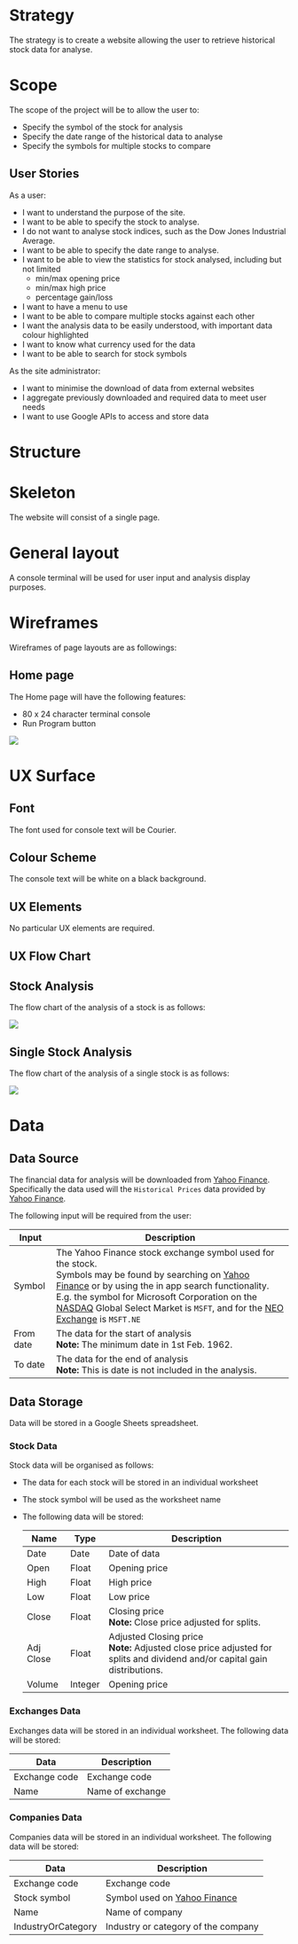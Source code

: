 
# Strategy
The strategy is to create a website allowing the user to retrieve historical stock data for analyse.

# Scope
The scope of the project will be to allow the user to:
- Specify the symbol of the stock for analysis
- Specify the date range of the historical data to analyse
- Specify the symbols for multiple stocks to compare


## User Stories
As a user:
- I want to understand the purpose of the site.
- I want to be able to specify the stock to analyse.
- I do not want to analyse stock indices, such as the Dow Jones Industrial Average.
- I want to be able to specify the date range to analyse.
- I want to be able to view the statistics for stock analysed, including but not limited
  - min/max opening price
  - min/max high price
  - percentage gain/loss
- I want to have a menu to use
- I want to be able to compare multiple stocks against each other
- I want the analysis data to be easily understood, with important data colour highlighted
- I want to know what currency used for the data
- I want to be able to search for stock symbols

As the site administrator:
- I want to minimise the download of data from external websites
- I aggregate previously downloaded and required data to meet user needs
- I want to use Google APIs to access and store data

# Structure

# Skeleton
The website will consist of a single page.

# General layout
A console terminal will be used for user input and analysis display purposes.

# Wireframes
Wireframes of page layouts are as followings:

## Home page

The Home page will have the following features:
- 80 x 24 character terminal console
- Run Program button

![](img/analastock-home.drawio.png)

# UX Surface
## Font
The font used for console text will be Courier.

## Colour Scheme

The console text will be white on a black background.

## UX Elements

No particular UX elements are required.

## UX Flow Chart

## Stock Analysis
The flow chart of the analysis of a stock is as follows:

![](img/analastock-analyse-stock.drawio.png)

## Single Stock Analysis
The flow chart of the analysis of a single stock is as follows:

![](img/analastock-analyse-1-stock.drawio.png)

# Data
## Data Source
The financial data for analysis will be downloaded from [Yahoo Finance](https://finance.yahoo.com/).
Specifically the data used will the `Historical Prices` data provided by [Yahoo Finance](https://finance.yahoo.com/).

The following input will be required from the user:

| Input | Description |
|-------|-------------|
| Symbol | The Yahoo Finance stock exchange symbol used for the stock.<br>Symbols may be found by searching on [Yahoo Finance](https://finance.yahoo.com/) or by using the in app search functionality. E.g. the symbol for Microsoft Corporation on the [NASDAQ](https://www.nasdaq.com/) Global Select Market is `MSFT`, and for the [NEO Exchange](https://www.neo.inc/) is `MSFT.NE` |
| From date | The data for the start of analysis<br>__Note:__ The minimum date in 1st Feb. 1962. |
| To date | The data for the end of analysis<br>__Note:__ This is date is not included in the analysis. |

## Data Storage
Data will be stored in a Google Sheets spreadsheet.

### Stock Data
Stock data will be organised as follows:
- The data for each stock will be stored in an individual worksheet
- The stock symbol will be used as the worksheet name
- The following data will be stored:

    | Name | Type | Description |
    |------|------|-------------|
    | Date | Date | Date of data |
    | Open | Float | Opening price |
    | High | Float | High price |
    | Low  | Float | Low price |
    | Close | Float | Closing price<br>__Note:__ Close price adjusted for splits. |
    | Adj Close | Float | Adjusted Closing price<br>__Note:__ Adjusted close price adjusted for splits and dividend and/or capital gain distributions. |
    | Volume | Integer | Opening price |

### Exchanges Data
Exchanges data will be stored in an individual worksheet.
The following data will be stored:

| Data | Description |
|------|-------------|
| Exchange code | Exchange code |
| Name | Name of exchange |

### Companies Data
Companies data will be stored in an individual worksheet.
The following data will be stored:

| Data | Description |
|------|-------------|
| Exchange code | Exchange code |
| Stock symbol | Symbol used on [Yahoo Finance](https://finance.yahoo.com/) |
| Name | Name of company |
| IndustryOrCategory | Industry or category of the company |
